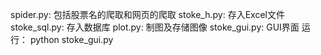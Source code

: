 spider.py:
包括股票名的爬取和网页的爬取
stoke_h.py:
存入Excel文件
stoke_sql.py:
存入数据库
plot.py:
制图及存储图像
stoke_gui.py:
GUI界面
运行：
python stoke_gui.py

